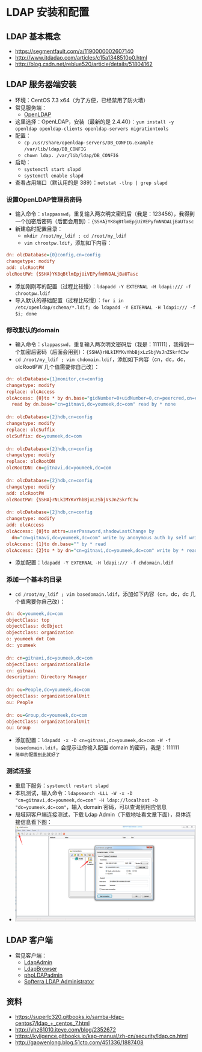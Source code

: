#  LDAP 安装和配置


## LDAP 基本概念

- <https://segmentfault.com/a/1190000002607140>
- <http://www.itdadao.com/articles/c15a1348510p0.html>
- <http://blog.csdn.net/reblue520/article/details/51804162>

## LDAP 服务器端安装

- 环境：CentOS 7.3 x64（为了方便，已经禁用了防火墙）
- 常见服务端：
	- [OpenLDAP](http://www.openldap.org/)
- 这里选择：OpenLDAP，安装（最新的是 2.4.40）：`yum install -y openldap openldap-clients openldap-servers migrationtools`
- 配置：
	- `cp /usr/share/openldap-servers/DB_CONFIG.example /var/lib/ldap/DB_CONFIG`
	- `chown ldap. /var/lib/ldap/DB_CONFIG`
- 启动：
	- `systemctl start slapd`
	- `systemctl enable slapd`
- 查看占用端口（默认用的是 389）：`netstat -tlnp | grep slapd`

### 设置OpenLDAP管理员密码

- 输入命令：`slappasswd`，重复输入两次明文密码后（我是：123456），我得到一个加密后密码（后面会用到）：`{SSHA}YK8qBtlmEpjUiVEPyfmNNDALjBaUTasc`
- 新建临时配置目录：
	- `mkdir /root/my_ldif ; cd /root/my_ldif`
	- `vim chrootpw.ldif`，添加如下内容：

``` ini
dn: olcDatabase={0}config,cn=config                                                                                            
changetype: modify
add: olcRootPW
olcRootPW: {SSHA}YK8qBtlmEpjUiVEPyfmNNDALjBaUTasc
```

- 添加刚刚写的配置（过程比较慢）：`ldapadd -Y EXTERNAL -H ldapi:/// -f chrootpw.ldif `
- 导入默认的基础配置（过程比较慢）：`for i in /etc/openldap/schema/*.ldif; do ldapadd -Y EXTERNAL -H ldapi:/// -f $i; done`

### 修改默认的domain

- 输入命令：`slappasswd`，重复输入两次明文密码后（我是：111111），我得到一个加密后密码（后面会用到）：`{SSHA}rNLkIMYKvYhbBjxLzSbjVsJnZSkrfC3w`
- `cd /root/my_ldif ; vim chdomain.ldif`，添加如下内容（cn，dc，dc，olcRootPW 几个值需要你自己改）：

``` ini
dn: olcDatabase={1}monitor,cn=config
changetype: modify
replace: olcAccess
olcAccess: {0}to * by dn.base="gidNumber=0+uidNumber=0,cn=peercred,cn=external,cn=auth"
  read by dn.base="cn=gitnavi,dc=youmeek,dc=com" read by * none

dn: olcDatabase={2}hdb,cn=config
changetype: modify
replace: olcSuffix
olcSuffix: dc=youmeek,dc=com

dn: olcDatabase={2}hdb,cn=config
changetype: modify
replace: olcRootDN
olcRootDN: cn=gitnavi,dc=youmeek,dc=com

dn: olcDatabase={2}hdb,cn=config
changetype: modify
add: olcRootPW
olcRootPW: {SSHA}rNLkIMYKvYhbBjxLzSbjVsJnZSkrfC3w

dn: olcDatabase={2}hdb,cn=config
changetype: modify
add: olcAccess
olcAccess: {0}to attrs=userPassword,shadowLastChange by
  dn="cn=gitnavi,dc=youmeek,dc=com" write by anonymous auth by self write by * none
olcAccess: {1}to dn.base="" by * read
olcAccess: {2}to * by dn="cn=gitnavi,dc=youmeek,dc=com" write by * read
```

- 添加配置：`ldapadd -Y EXTERNAL -H ldapi:/// -f chdomain.ldif`

### 添加一个基本的目录

- `cd /root/my_ldif ; vim basedomain.ldif`，添加如下内容（cn，dc，dc 几个值需要你自己改）：

``` ini
dn: dc=youmeek,dc=com
objectClass: top
objectClass: dcObject
objectclass: organization
o: youmeek dot Com
dc: youmeek

dn: cn=gitnavi,dc=youmeek,dc=com
objectClass: organizationalRole
cn: gitnavi
description: Directory Manager

dn: ou=People,dc=youmeek,dc=com
objectClass: organizationalUnit
ou: People

dn: ou=Group,dc=youmeek,dc=com
objectClass: organizationalUnit
ou: Group
```

- 添加配置：`ldapadd -x -D cn=gitnavi,dc=youmeek,dc=com -W -f basedomain.ldif`，会提示让你输入配置 domain 的密码，我是：111111
- `简单的配置到此就好了`

### 测试连接

- 重启下服务：`systemctl restart slapd`
- 本机测试，输入命令：`ldapsearch -LLL -W -x -D "cn=gitnavi,dc=youmeek,dc=com" -H ldap://localhost -b "dc=youmeek,dc=com"`，输入 domain 密码，可以查询到相应信息
- 局域网客户端连接测试，下载 Ldap Admin（下载地址看文章下面），具体连接信息看下图：
- ![Ldap Admin](images/Ldap-Install-And-Settings-a-1.png)


## LDAP 客户端

- 常见客户端：
	- [LdapAdmin](http://www.ldapadmin.org/download/ldapadmin.html)
	- [LdapBrowser](http://www.ldapbrowser.com/)
	- [phpLDAPadmin](http://phpldapadmin.sourceforge.net/wiki/index.php/Main_Page)
	- [Softerra LDAP Administrator](http://softerra-ldap-administrator.software.informer.com/3.5/)

## 资料

- <https://superlc320.gitbooks.io/samba-ldap-centos7/ldap_+_centos_7.html>
- <http://yhz61010.iteye.com/blog/2352672>
- <https://kyligence.gitbooks.io/kap-manual/zh-cn/security/ldap.cn.html>
- <http://gaowenlong.blog.51cto.com/451336/1887408>